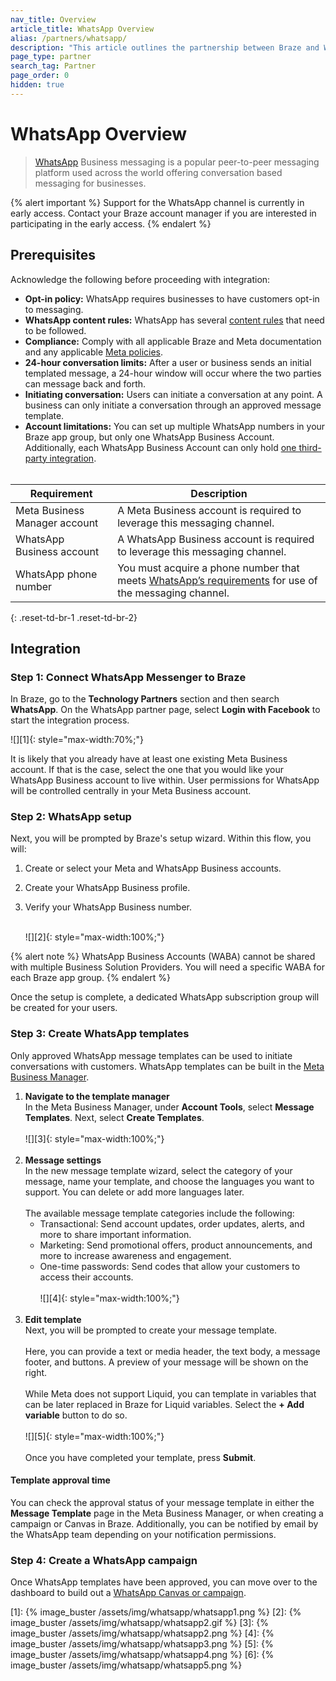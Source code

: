 ```yaml
---
nav_title: Overview
article_title: WhatsApp Overview
alias: /partners/whatsapp/
description: "This article outlines the partnership between Braze and WhatsApp, one of the world's most popular instant messaging platforms."
page_type: partner
search_tag: Partner
page_order: 0
hidden: true  
---
```


# WhatsApp Overview

> [WhatsApp](https://www.whatsapp.com/) Business messaging is a popular peer-to-peer messaging platform used across the world offering conversation based messaging for businesses.	

{% alert important %}
Support for the WhatsApp channel is currently in early access. Contact your Braze account manager if you are interested in participating in the early access.
{% endalert %}

## Prerequisites

Acknowledge the following before proceeding with integration:

- **Opt-in policy:** WhatsApp requires businesses to have customers opt-in to messaging.
- **WhatsApp content rules:** WhatsApp has several [content rules](https://www.whatsapp.com/legal/commerce-policy?l=et) that need to be followed.
- **Compliance:** Comply with all applicable Braze and Meta documentation and any applicable [Meta policies](https://www.whatsapp.com/legal/?lang=en).
- **24-hour conversation limits:** After a user or business sends an initial templated message, a 24-hour window will occur where the two parties can message back and forth. 
- **Initiating conversation:** Users can initiate a conversation at any point. A business can only initiate a conversation through an approved message template.
- **Account limitations:** You can set up multiple WhatsApp numbers in your Braze app group, but only one WhatsApp Business Account. Additionally, each WhatsApp Business Account can only hold [one third-party integration](https://developers.facebook.com/docs/whatsapp/embedded-signup/faq#faq_194614375799047). 
<br><br>

| Requirement| Description|
| ---| --- |
| Meta Business Manager account | A Meta Business account is required to leverage this messaging channel. |
| WhatsApp Business account | A WhatsApp Business account is required to leverage this messaging channel. |
| WhatsApp phone number | You must acquire a phone number that meets [WhatsApp’s requirements](https://developers.facebook.com/docs/whatsapp/phone-numbers/) for use of the messaging channel.  | 
{: .reset-td-br-1 .reset-td-br-2}

## Integration

### Step 1: Connect WhatsApp Messenger to Braze

In Braze, go to the **Technology Partners** section and then search **WhatsApp**. On the WhatsApp partner page, select **Login with Facebook** to start the integration process.

![][1]{: style="max-width:70%;"}

It is likely that you already have at least one existing Meta Business account. If that is the case, select the one that you would like your WhatsApp Business account to live within. User permissions for WhatsApp will be controlled centrally in your Meta Business account.

### Step 2: WhatsApp setup
Next, you will be prompted by Braze's setup wizard. Within this flow, you will:
1. Create or select your Meta and WhatsApp Business accounts.
2. Create your WhatsApp Business profile.
3. Verify your WhatsApp Business number.<br><br>

	![][2]{: style="max-width:100%;"}

{% alert note %}
WhatsApp Business Accounts (WABA) cannot be shared with multiple Business Solution Providers. You will need a specific WABA for each Braze app group.
{% endalert %}	

Once the setup is complete, a dedicated WhatsApp subscription group will be created for your users.

### Step 3: Create WhatsApp templates

Only approved WhatsApp message templates can be used to initiate conversations with customers. WhatsApp templates can be built in the [Meta Business Manager](https://www.facebook.com/business/help/2055875911147364?id=2129163877102343).

1. **Navigate to the template manager**<br>
In the Meta Business Manager, under **Account Tools**, select **Message Templates**.
Next, select **Create Templates**.<br><br>![][3]{: style="max-width:100%;"}<br><br>
2. **Message settings**<br>
In the new message template wizard, select the category of your message, name your template, and choose the languages you want to support. You can delete or add more languages later.<br><br> 
	The available message template categories include the following:
	- Transactional: Send account updates, order updates, alerts, and more to share important information.
	- Marketing: Send promotional offers, product announcements, and more to increase awareness and engagement.
	- One-time passwords: Send codes that allow your customers to access their accounts.<br><br> 
	![][4]{: style="max-width:100%;"}<br><br>
3. **Edit template**<br>
Next, you will be prompted to create your message template. <br><br>Here, you can provide a text or media header, the text body, a message footer, and buttons. A preview of your message will be shown on the right. <br><br>While Meta does not support Liquid, you can template in variables that can be later replaced in Braze for Liquid variables. Select the **+ Add variable** button to do so.<br><br>![][5]{: style="max-width:100%;"}<br><br>Once you have completed your template, press **Submit**. 

#### Template approval time

You can check the approval status of your message template in either the **Message Template** page in the Meta Business Manager, or when creating a campaign or Canvas in Braze. Additionally, you can be notified by email by the WhatsApp team depending on your notification permissions. 

### Step 4: Create a WhatsApp campaign

Once WhatsApp templates have been approved, you can move over to the dashboard to build out a [WhatsApp Canvas or campaign]({{site.baseurl}}/user_guide/message_building_by_channel/whatsapp/create/). 


[1]: {% image_buster /assets/img/whatsapp/whatsapp1.png %} 
[2]: {% image_buster /assets/img/whatsapp/whatsapp2.gif %} 
[3]: {% image_buster /assets/img/whatsapp/whatsapp2.png %} 
[4]: {% image_buster /assets/img/whatsapp/whatsapp3.png %} 
[5]: {% image_buster /assets/img/whatsapp/whatsapp4.png %} 
[6]: {% image_buster /assets/img/whatsapp/whatsapp5.png %} 
